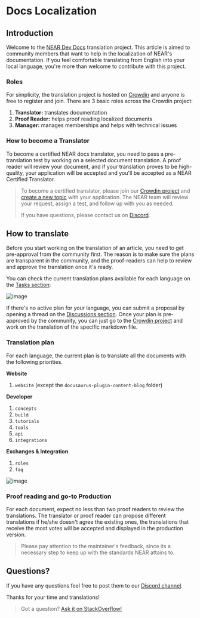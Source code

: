# Docs Localization

## Introduction

Welcome to the [NEAR Dev Docs](https://docs.near.org/) translation project.
This article is aimed to community members that want to help in the localization of NEAR's documentation.
If you feel comfortable translating from English into your local language, you're more than welcome to contribute with this project.

### Roles

For simplicity, the translation project is hosted on [Crowdin](https://crowdin.com/project/near-docs) and anyone is free to register and join.
There are 3 basic roles across the Crowdin project:

1. **Translator:** translates documentation
2. **Proof Reader:** helps proof reading localized documents
3. **Manager:** manages memberships and helps with technical issues


### How to become a Translator

To become a certified NEAR docs translator, you need to pass a pre-translation test by working on a selected document translation. A proof reader will review your document, and if your translation proves to be high-quality, your application will be accepted and you'll be accepted as a NEAR Certified Translator.

> To become a certified translator, please join our [Crowdin project](https://crowdin.com/project/near-docs) and [create a new topic](https://crowdin.com/project/near-docs/discussions) with your application.
> The NEAR team will review your request, assign a test, and follow up with you as needed.
>
> If you have questions, please contact us on [Discord](https://near.chat). 

## How to translate

Before you start working on the translation of an article, you need to get pre-approval from the community first. The reason is to make sure the plans are transparent in the community, and the proof-readers can help to review and approve the translation once it's ready.

You can check the current translation plans available for each language on the [Tasks section](https://crowdin.com/project/near-docs/tasks):

![image](website/static/docs/assets/crowdin-tasks.png)

If there's no active plan for your language, you can submit a proposal by opening a thread on the [Discussions section](https://crowdin.com/project/near-docs/discussions).
Once your plan is pre-approved by the community, you can just go to the [Crowdin project](https://crwd.in/near-docs) and work on the translation of the specific markdown file.

### Translation plan

For each language, the current plan is to translate all the documents with the following priorities.

**Website**

1. `website` (except the `docusaurus-plugin-content-blog` folder)


**Developer**

1. `concepts`
2. `build`
3. `tutorials`
4. `tools`
5. `api`
6. `integrations`


**Exchanges & Integration**

1. `roles`
2. `faq`

![image](website/static/docs/assets/crowdin-list.png)

### Proof reading and go-to Production

For each document, expect no less than two proof readers to review the translations. The translator or proof reader can propose different translations if he/she doesn't agree the existing ones, the translations that receive the most votes will be accepted and displayed in the production version.

> Please pay attention to the maintainer's feedback, since its a necessary step to keep up with the standards NEAR attains to.

## Questions?

If you have any questions feel free to post them to our [Discord channel](http://near.chat).

Thanks for your time and translations!

> Got a question? [Ask it on StackOverflow!](https://stackoverflow.com/questions/tagged/nearprotocol)
